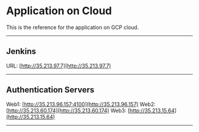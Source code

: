 
# Application on Cloud

This is the reference for the application on GCP cloud.

***

## Jenkins

URL: [http://35.213.97.7](http://35.213.97.7)

***

## Authentication Servers

Web1: [http://35.213.96.157:4100](http://35.213.96.157)
Web2: [http://35.213.60.174](http://35.213.60.174)
Web3: [http://35.213.15.64](http://35.213.15.64)

***
